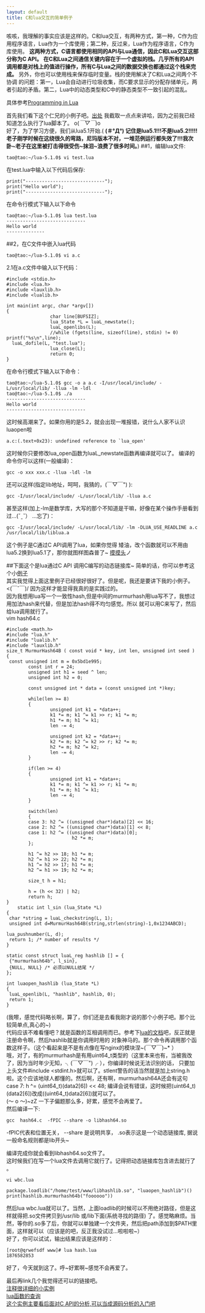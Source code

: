```yaml
---
layout: default
title: C和lua交互的简单例子
---
```

咳咳，我理解的事实应该是这样的。C和lua交互，有两种方式，第一种，C作为应用程序语言，Lua作为一个库使用；第二种，反过来，Lua作为程序语言，C作为库使用。
**这两种方式，C语言都使用相同的API与Lua通信，因此C和Lua交互这部分称为C API。**
**在C和Lua之间通信关键内容在于一个虚拟的栈。几乎所有的API调用都是对栈上的值进行操作，所有C与Lua之间的数据交换也都通过这个栈来完成。** 另外，你也可以使用栈来保存临时变量。栈的使用解决了C和Lua之间两个不协调
的问题：第一，Lua会自动进行垃圾收集，而C要求显示的分配存储单元，两者引起的矛盾。第二，Lua中的动态类型和C中的静态类型不一致引起的混乱。

具体参考[Programming in Lua](http://www.lua.org/pil/24.html)

首先我们看下这个仁兄的小例子吧。[出处](http://cynthia.blog.51cto.com/839408/850565)
我截取一点点来讲哈，因为之前我已经知道怎么执行了lua脚本了。  o(*￣▽￣*)o   
好了，为了学习方便，我们从lua5.1开始.( **(＃°Д°) 记住是lua5.1!!!不是lua5.2!!!!!老子刚学时候在这绕很久的弯路，尼玛版本不对，一堆范例运行都失效了!!!我次卧~老子在这里被打击得很受伤~抹泪~浪费了很多时间。**)
##1，编辑lua文件:  
>
    tao@tao:~/lua-5.1.0$ vi test.lua
在test.lua中输入以下代码后保存:
>
    print("-----------------------------");    
    print("Hello world"); 
    print("-----------------------------");
在命令行模式下输入以下命令
>
    tao@tao:~/lua-5.1.0$ lua test.lua 
    ----------------------------- 
    Hello world 
    --------------

##2，在C文件中嵌入lua代码  
>
    tao@tao:~/lua-5.1.0$ vi a.c
2.1在a.c文件中输入以下代码：
>
    #include <stdio.h> 
    #include <lua.h> 
    #include <lauxlib.h> 
    #include <lualib.h> 
     
    int main(int argc, char *argv[]) 
    { 
                    char line[BUFSIZ]; 
                    lua_State *L = luaL_newstate(); 
                    luaL_openlibs(L); 
                    //while (fgets(line, sizeof(line), stdin) != 0) printf("%s\n",line); 
      luaL_dofile(L, "test.lua"); 
                    lua_close(L); 
                    return 0; 
    }


在命令行模式下输入以下命令：

>
    tao@tao:~/lua-5.1.0$ gcc -o a a.c -I/usr/local/include/ -L/usr/local/lib/ -llua -lm -ldl 
    tao@tao:~/lua-5.1.0$ ./a 
    ----------------------------- 
    Hello world 
    -----------------------------

这时候高潮来了。如果你用的是5.2，就会出现一堆报错，说什么人家不认识luaopen啦
>
    a.c:(.text+0x23): undefined reference to `lua_open' 

这时候你只要修改lua_open函数为luaL_newstate函数再编译就可以了。
编译的命令你可以这样(一般编译)：
>
    gcc -o xxx xxx.c -llua -ldl -lm
还可以这样(指定lib地址，呵呵，我猜的，(￣▽￣") ):
>
    gcc -I/usr/local/include/ -L/usr/local/lib/ -llua a.c 
甚至这样(加上-lm是数学库，大写的那个不知道是干嘛，好像在某个操作手册看到过...(ˇˍˇ） ...忘了)：
>
    gcc -I/usr/local/include/ -L/usr/local/lib/ -lm -DLUA_USE_READLINE a.c /usr/local/lib/liblua.a

这个例子是C通过C API调用了lua，如果你觉得 矮油，改个函数就可以不用由lua5.2换到lua5.1了，那你就图样图森普了~ [摸摸头](～￣▽￣)ノ 

##下面这个是lua通过C API 调用C编写的动态链接库~ 
简单的话，你可以参考这个小[例子](http://blog.163.com/dang_wenyun/blog/static/42206525200911317247238/)  
其实我觉得上面这里例子已经很好很好了。但是呢，我还是要讲下我的小例子。<(￣ˇ￣)/ 因为这样才能显得我真的是实践过的。   
因为我想用lua写一个一致性hash,但是中间的murmurhash用lua写不了，我想过用加法hash来代替，但是加法hash得不均匀感觉。所以
就可以用C来写了，然后给lua调用就行了。  
vim hash64.c
>
    #include <math.h>
    #include "lua.h"
    #include "lualib.h"
    #include "lauxlib.h"
    size_t MurmurHash64B ( const void * key, int len, unsigned int seed )
    {
     const unsigned int m = 0x5bd1e995;
            const int r = 24;
            unsigned int h1 = seed ^ len;
            unsigned int h2 = 0;
    
            const unsigned int * data = (const unsigned int *)key;
    
            while(len >= 8)
            {
                    unsigned int k1 = *data++;
                    k1 *= m; k1 ^= k1 >> r; k1 *= m;
                    h1 *= m; h1 ^= k1;
                    len -= 4;
    
                    unsigned int k2 = *data++;
                    k2 *= m; k2 ^= k2 >> r; k2 *= m;
                    h2 *= m; h2 ^= k2;
                    len -= 4;
            }
    
            if(len >= 4)
            {
                    unsigned int k1 = *data++;
                    k1 *= m; k1 ^= k1 >> r; k1 *= m;
                    h1 *= m; h1 ^= k1;
                    len -= 4;
            }
    
            switch(len)
            {
            case 3: h2 ^= ((unsigned char*)data)[2] << 16;
            case 2: h2 ^= ((unsigned char*)data)[1] << 8;
            case 1: h2 ^= ((unsigned char*)data)[0];
                            h2 *= m;
            };
    
            h1 ^= h2 >> 18; h1 *= m;
            h2 ^= h1 >> 22; h2 *= m;
            h1 ^= h2 >> 17; h1 *= m;
            h2 ^= h1 >> 19; h2 *= m;
    
            size_t h = h1;
    
            h = (h << 32) | h2;
            return h;
    }
        static int l_sin (lua_State *L)
    {
     char *string = luaL_checkstring(L, 1);
     unsigned int d=MurmurHash64B(string,strlen(string)-1,0x1234ABCD);
    
    lua_pushnumber(L, d);
     return 1; /* number of results */
    }
    
    static const struct luaL_reg hashlib [] = {
     {"murmurhash64b", l_sin},
     {NULL, NULL} /* 必须以NULL结尾 */
    };
    
    int luaopen_hashlib (lua_State *L)
    {
     luaL_openlib(L, "hashlib", hashlib, 0);
     return 1;
    }

(我嚓，感觉代码略长啊，算了，你们还是去看我刚才说的那个小例子吧。那个比较简单点,真心的~)  
代码应该不难看懂吧？就是函数的互相调用而已。参考下[lua的文档](http://www.lua.org/pil)吧，反正就是注册命令啊，然后hashlib就是你调用时用的
对象神马的。那个命令再调用那个函数这样子。（这个看起来是不是有点像在写nginx的模块涅~(￣▽￣)~* ）  
哦，对了，有的murmurhash是有用uint64_t类型的（这里本来也有，当被我改了，因为当时年少无知，╮(￣▽￣")╭ ），你编译时候说无法识别的话，
只要加上头文件#include <stdint.h>就可以了。stlent警告的话当然就是加上string.h啦。这个应该地球人都懂的。然后啊，还有啊，murmurhash64A还会有这句case 7: h ^= (uint64_t)(data2[6]) << 48;
编译会说有错误，这时候把(uint64_t)(data2[6])改成((uint64_t)data2[6])就可以了。  
(～ o ～)~zZ 一下子偏题那么多，好累，感觉不会再爱了。  
然后编译一下:
>
    gcc  hash64.c  -fPIC --share -o libhash64.so
-fPIC代表和位置无关， --share 是说明共享，  .so表示这是一个动态链接库, 据说一般命名规则都是lib开头~  

编译完成你就会看到libhash64.so文件了。  
这时候我们在写一个lua文件去调用它就行了。记得把动态链接库包含进去就行了 。
>
    vi wbc.lua
>
    package.loadlib("/home/test/www/libhashlib.so", "luaopen_hashlib")()
    print(hashlib.murmurhash64b("foooooo"))

然后lua wbc.lua就可以了。当然，上面loadlib的时候可以不用绝对路径，但是这样就得把.so文件拷贝到/usr/lib  或/lib下面(系统寻找的路径)
了。感觉略麻烦。当然，等你的.so多了后，你就可以单独建一个文件夹，然后把path添加到$PATH里面，这样就可以（应该是的吧，反正我没试过...啦啦啦~）    
好了，你可以试试，输出结果应该是这样的：
>
    [root@qrwefsdf www]# lua hash.lua 
    1876582853

好了，今天就到这了。呼~好累啊~感觉不会再爱了。  

最后再link几个我觉得还可以的链接吧。  
[注释很详细的小实例](http://www.cnblogs.com/stephen-liu74/archive/2012/07/23/2469902.html)  
[lua函数的查询](http://www.lua.org/manual/5.1/manual.html#pdf-string.format)  
[这个实例主要看后面对C API的分析,可以当成源码分析的入门吧](http://blog.csdn.net/ym012/article/details/7188707)  
